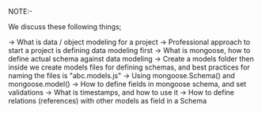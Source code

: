 NOTE:-

We discuss these following things;

-> What is data / object modeling for a project
-> Professional approach to start a project is defining data modeling first
-> What is mongoose, how to define actual schema against data modeling
-> Create a models folder then inside we create models files for defining schemas, and best practices for naming the files is "abc.models.js"
-> Using mongoose.Schema() and mongoose.model()
-> How to define fields in mongoose schema, and set validations
-> What is timestamps, and how to use it
-> How to define relations (references) with other models as field in a Schema
